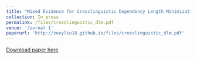 ```yaml
---
title: "Mixed Evidence for Crosslinguistic Dependency Length Minimization"
collection: In press
permalink: /files/crosslinguistic_dlm.pdf
venue: 'Journal 1'
paperurl: 'http://zoeyliu18.github.io/files/crosslinguistic_dlm.pdf'
---
```

[Download paper here](http://zoeyliu18.github.io/files/crosslinguistic_dlm.pdf)

